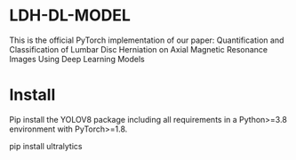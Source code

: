 # LDH-DL-MODEL
This is the official PyTorch implementation of our paper: Quantification and Classification of Lumbar Disc Herniation on Axial Magnetic Resonance Images Using Deep Learning Models

# Install

Pip install the YOLOV8 package including all requirements in a Python>=3.8 environment with PyTorch>=1.8.

pip install ultralytics
